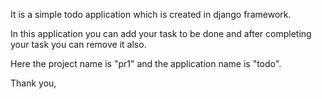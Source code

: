 It is a simple todo application which is created in django framework.

In this application you can add your task to be done and after completing your task you can remove it also.

Here the project name is "pr1" and the application name is "todo".

Thank you,

